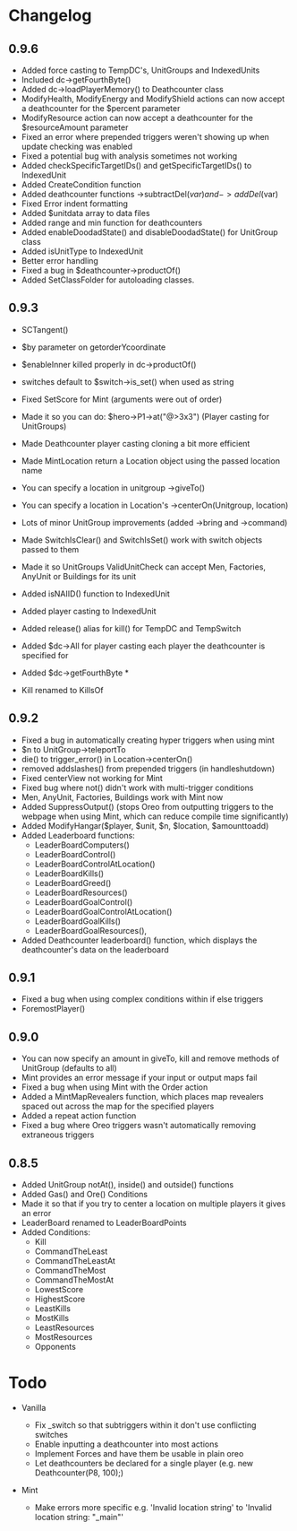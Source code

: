 # Changelog

## 0.9.6
*	Added force casting to TempDC's, UnitGroups and IndexedUnits
*	Included dc->getFourthByte()
*	Added dc->loadPlayerMemory() to Deathcounter class
*	ModifyHealth, ModifyEnergy and ModifyShield actions can now accept a deathcounter for the $percent parameter
*	ModifyResource action can now accept a deathcounter for the $resourceAmount parameter
*	Fixed an error where prepended triggers weren't showing up when update checking was enabled
*	Fixed a potential bug with analysis sometimes not working
*	Added checkSpecificTargetIDs() and getSpecificTargetIDs() to IndexedUnit
*	Added CreateCondition function
*	Added deathcounter functions ->subtractDel($var) and ->addDel($var)
*	Fixed Error indent formatting
*	Added $unitdata array to data files
*	Added range and min function for deathcounters
*	Added enableDoodadState() and disableDoodadState() for UnitGroup class
*	Added isUnitType to IndexedUnit
*	Better error handling
*	Fixed a bug in $deathcounter->productOf()
*	Added SetClassFolder for autoloading classes.

## 0.9.3
*	SCTangent()
*	$by parameter on getorderYcoordinate
*	$enableInner killed properly in dc->productOf()
*	switches default to $switch->is_set() when used as string
*	Fixed SetScore for Mint (arguments were out of order)

*	Made it so you can do: $hero->P1->at("@>3x3") (Player casting for UnitGroups)
*	Made Deathcounter player casting cloning a bit more efficient
*	Made MintLocation return a Location object using the passed location name
*	You can specify a location in unitgroup ->giveTo()
*	You can specify a location in Location's ->centerOn(Unitgroup, location)
*	Lots of minor UnitGroup improvements (added ->bring and ->command)
*	Made SwitchIsClear() and SwitchIsSet() work with switch objects passed to them
*	Made it so UnitGroups ValidUnitCheck can accept Men, Factories, AnyUnit or Buildings for its unit
*	Added isNAIID() function to IndexedUnit
*	Added player casting to IndexedUnit
*	Added release() alias for kill() for TempDC and TempSwitch
*	Added $dc->All for player casting each player the deathcounter is specified for
*	Added $dc->getFourthByte *
*	Kill renamed to KillsOf

## 0.9.2
*	Fixed a bug in automatically creating hyper triggers when using mint
*	$n to UnitGroup->teleportTo
*	die() to trigger_error() in Location->centerOn()
*	removed addslashes() from prepended triggers (in handleshutdown)
*	Fixed centerView not working for Mint
*	Fixed bug where not() didn't work with multi-trigger conditions
*	Men, AnyUnit, Factories, Buildings work with Mint now
*	Added SuppressOutput() (stops Oreo from outputting triggers to the webpage when using Mint, which can reduce compile time significantly)
*	Added ModifyHangar($player, $unit, $n, $location, $amounttoadd)
*	Added Leaderboard functions:
	- LeaderBoardComputers()
	- LeaderBoardControl()
	- LeaderBoardControlAtLocation()
	- LeaderBoardKills()
	- LeaderBoardGreed()
	- LeaderBoardResources()
	- LeaderBoardGoalControl()
	- LeaderBoardGoalControlAtLocation()
	- LeaderBoardGoalKills()
	- LeaderBoardGoalResources(),
*	Added Deathcounter leaderboard() function, which displays the deathcounter's data on the leaderboard

## 0.9.1
*	Fixed a bug when using complex conditions within if else triggers
*	ForemostPlayer()

## 0.9.0
*	You can now specify an amount in giveTo, kill and remove methods of UnitGroup (defaults to all)
*	Mint provides an error message if your input or output maps fail
*	Fixed a bug when using Mint with the Order action
*	Added a MintMapRevealers function, which places map revealers spaced out across the map for the specified players
*	Added a repeat action function
*	Fixed a bug where Oreo triggers wasn't automatically removing extraneous triggers

## 0.8.5
*	Added UnitGroup notAt(), inside() and outside() functions
*	Added Gas() and Ore() Conditions
*	Made it so that if you try to center a location on multiple players it gives an error
*	LeaderBoard renamed to LeaderBoardPoints
*	Added Conditions:
	-	Kill
	-	CommandTheLeast
	-	CommandTheLeastAt
	-	CommandTheMost
	-	CommandTheMostAt
	-	LowestScore
	-	HighestScore
	-	LeastKills
	-	MostKills
	-	LeastResources
	-	MostResources
	-	Opponents




# Todo
* Vanilla
	*	Fix _switch so that subtriggers within it don't use conflicting switches
	*	Enable inputting a deathcounter into most actions
	*	Implement Forces and have them be usable in plain oreo
	*	Let deathcounters be declared for a single player (e.g. new Deathcounter(P8, 100);)

* Mint
	*	Make errors more specific e.g. 'Invalid location string' to 'Invalid location string: "_main"'
